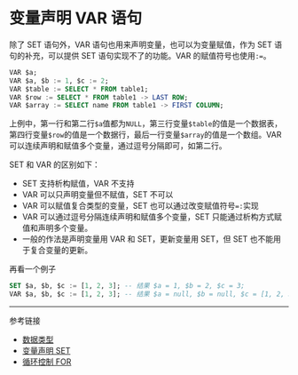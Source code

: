 # 变量声明 VAR 语句

除了 SET 语句外，VAR 语句也用来声明变量，也可以为变量赋值，作为 SET 语句的补充，可以提供 SET 语句实现不了的功能。VAR 的赋值符号也使用`:=`。

```sql
VAR $a;
VAR $a, $b := 1, $c := 2;
VAR $table := SELECT * FROM table1;
VAR $row := SELECT * FROM table1 -> LAST ROW;
VAR $array := SELECT name FROM table1 -> FIRST COLUMN;
```

上例中，第一行和第二行`$a`值都为`NULL`，第三行变量`$table`的值是一个数据表，第四行变量`$row`的值是一个数据行，最后一行变量`$array`的值是一个数组。VAR 可以连续声明和赋值多个变量，通过逗号分隔即可，如第二行。

SET 和 VAR 的区别如下：

* SET 支持析构赋值，VAR 不支持
* VAR 可以只声明变量但不赋值，SET 不可以
* VAR 可以赋值复合类型的变量，SET 也可以通过改变赋值符号`=:`实现
* VAR 可以通过逗号分隔连续声明和赋值多个变量，SET 只能通过析构方式赋值和声明多个变量。
* 一般的作法是声明变量用 VAR 和 SET，更新变量用 SET，但 SET 也不能用于复合变量的更新。

再看一个例子

```sql
SET $a, $b, $c := [1, 2, 3]; -- 结果 $a = 1, $b = 2, $c = 3;
VAR $a, $b, $c := [1, 2, 3]; -- 结果 $a = null, $b = null, $c = [1, 2, 3];
```

---
参考链接

* [数据类型](/pql/datatype.md)
* [变量声明 SET](/pql/set.md)
* [循环控制 FOR](/pql/for.md)